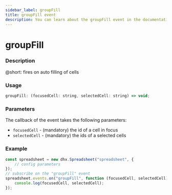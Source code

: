 ```yaml
---
sidebar_label: groupFill
title: groupFill event
description: You can learn about the groupFill event in the documentation of the DHTMLX JavaScript Spreadsheet library. Browse developer guides and API reference, try out code examples and live demos, and download a free 30-day evaluation version of DHTMLX Spreadsheet.
---
```


# groupFill

### Description

@short: fires on auto filling of cells

### Usage

~~~jsx
groupFill: (focusedCell: string, selectedCell: string) => void;
~~~

### Parameters

The callback of the event takes the following parameters:

- `focusedCell` - (mandatory) the id of a cell in focus
- `selectedCell` - (mandatory) the ids of a selected cells

### Example

~~~jsx {5-7}
const spreadsheet = new dhx.Spreadsheet("spreadsheet", {
    // config parameters
});
// subscribe on the "groupFill" event
spreadsheet.events.on("groupFill", function (focusedCell, selectedCell) {
    console.log(focusedCell, selectedCell);
});
~~~
